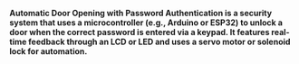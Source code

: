 **Automatic Door Opening with Password Authentication is a security system that uses a microcontroller (e.g., Arduino or ESP32) to unlock a door when the correct password is entered via a keypad. It features real-time feedback through an LCD or LED and uses a servo motor or solenoid lock for automation.**
